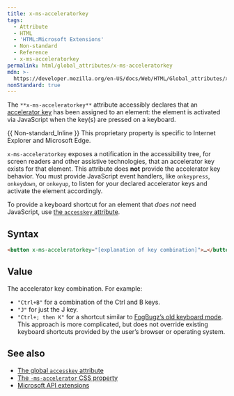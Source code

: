 ```yaml
---
title: x-ms-acceleratorkey
tags:
  - Attribute
  - HTML
  - 'HTML:Microsoft Extensions'
  - Non-standard
  - Reference
  - x-ms-acceleratorkey
permalink: html/global_attributes/x-ms-acceleratorkey
mdn: >-
  https://developer.mozilla.org/en-US/docs/Web/HTML/Global_attributes/x-ms-acceleratorkey
nonStandard: true
---
```

The `**x-ms-acceleratorkey**` attribute accessibly declares that an [accelerator key](https://docs.microsoft.com/en-us/windows/uwp/design/input/keyboard-accelerators) has been assigned to an element: the element is activated via JavaScript when the key(s) are pressed on a keyboard.

{{ Non-standard_Inline }} This proprietary property is specific to Internet Explorer and Microsoft Edge.

`x-ms-acceleratorkey` exposes a notification in the accessibility tree, for screen readers and other assistive technologies, that an accelerator key exists for that element. This attribute does **not** provide the accelerator key behavior. You must provide JavaScript event handlers, like `onkeypress`, `onkeydown`, or `onkeyup`, to listen for your declared accelerator keys and activate the element accordingly.

To provide a keyboard shortcut for an element that _does not_ need JavaScript, use [the `accesskey` attribute](/html/global_attributes/accesskey).

## Syntax

```html
<button x-ms-acceleratorkey="[explanation of key combination]">…</button>
```

## Value

The accelerator key combination. For example:

-   `"Ctrl+B"` for a combination of the Ctrl and B keys.
-   `"J"` for just the J key.
-   `"Ctrl+; then K"` for a shortcut similar to [FogBugz’s old keyboard mode](https://help.manuscript.com/7558/fogbugz-keyboard-shortcuts#For_Your_Server_or_non-Ocelot_Keyboard_Shortcuts). This approach is more complicated, but does not override existing keyboard shortcuts provided by the user’s browser or operating system.

## See also

-   [The global `accesskey` attribute](/html/global_attributes/accesskey)
-   [The `-ms-accelerator` CSS property](/css/-ms-accelerator)
-   [Microsoft API extensions](/api/microsoft_api_extensions)